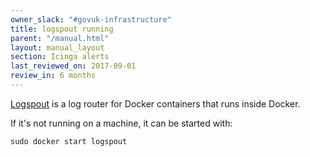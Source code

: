 ```yaml
---
owner_slack: "#govuk-infrastructure"
title: logspout running
parent: "/manual.html"
layout: manual_layout
section: Icinga alerts
last_reviewed_on: 2017-09-01
review_in: 6 months
---
```


[Logspout](https://github.com/gliderlabs/logspout) is a log router for Docker containers that runs inside Docker.

If it's not running on a machine, it can be started with:

    sudo docker start logspout
